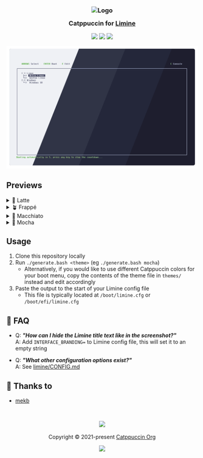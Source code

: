<h3 align="center">
	<img src="https://raw.githubusercontent.com/catppuccin/catppuccin/main/assets/logos/exports/1544x1544_circle.png" width="100" alt="Logo"/><br/>
	<img src="https://raw.githubusercontent.com/catppuccin/catppuccin/main/assets/misc/transparent.png" height="30" width="0px"/>
	Catppuccin for <a href="https://limine-bootloader.org/">Limine</a>
	<img src="https://raw.githubusercontent.com/catppuccin/catppuccin/main/assets/misc/transparent.png" height="30" width="0px"/>
</h3>

<p align="center">
	<a href="https://github.com/catppuccin/limine/stargazers"><img src="https://img.shields.io/github/stars/catppuccin/limine?colorA=363a4f&colorB=b7bdf8&style=for-the-badge"></a>
	<a href="https://github.com/catppuccin/limine/issues"><img src="https://img.shields.io/github/issues/catppuccin/limine?colorA=363a4f&colorB=f5a97f&style=for-the-badge"></a>
	<a href="https://github.com/catppuccin/limine/contributors"><img src="https://img.shields.io/github/contributors/catppuccin/limine?colorA=363a4f&colorB=a6da95&style=for-the-badge"></a>
</p>

<p align="center">
	<img src="assets/preview.webp"/>
</p>

## Previews

<details>
<summary>🌻 Latte</summary>
<img src="assets/latte.png"/>
</details>
<details>
<summary>🪴 Frappé</summary>
<img src="assets/frappe.png"/>
</details>
<details>
<summary>🌺 Macchiato</summary>
<img src="assets/macchiato.png"/>
</details>
<details>
<summary>🌿 Mocha</summary>
<img src="assets/mocha.png"/>
</details>

## Usage

1. Clone this repository locally
2. Run `./generate.bash <theme>` (eg `./generate.bash mocha`)
    - Alternatively, if you would like to use different Catppuccin colors for your boot menu, copy the contents of the theme file in `themes/` instead and edit accordingly
3. Paste the output to the start of your Limine config file
    - This file is typically located at `/boot/limine.cfg` or `/boot/efi/limine.cfg`

## 🙋 FAQ

-	Q: **_"How can I hide the Limine title text like in the screenshot?"_**\
	A: Add `INTERFACE_BRANDING=` to Limine config file, this will set it to an empty string

-	Q: **_"What other configuration options exist?"_**\
	A: See [limine/CONFIG.md](https://github.com/limine-bootloader/limine/blob/v5.x-branch/CONFIG.md)

## 💝 Thanks to

- [mekb](https://github.com/mekb-turtle)

&nbsp;

<p align="center">
	<img src="https://raw.githubusercontent.com/catppuccin/catppuccin/main/assets/footers/gray0_ctp_on_line.svg?sanitize=true" />
</p>

<p align="center">
	Copyright &copy; 2021-present <a href="https://github.com/catppuccin" target="_blank">Catppuccin Org</a>
</p>

<p align="center">
	<a href="https://github.com/catppuccin/catppuccin/blob/main/LICENSE"><img src="https://img.shields.io/static/v1.svg?style=for-the-badge&label=License&message=MIT&logoColor=d9e0ee&colorA=363a4f&colorB=b7bdf8"/></a>
</p>
